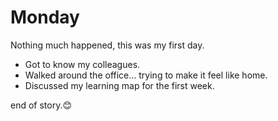 # Monday

Nothing much happened, this was my first day.
- Got to know my colleagues.
- Walked around the office... trying to make it feel like home.
- Discussed my learning map for the first week.

end of story.😊
